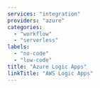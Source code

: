 ```yaml
---
services: "integration"
providers: "azure"
categories:
  - "workflow"
  - "serverless"
labels:
  - "no-code"
  - "low-code"
title: "Azure Logic Apps"
linkTitle: "AWS Logic Apps"
---
```

